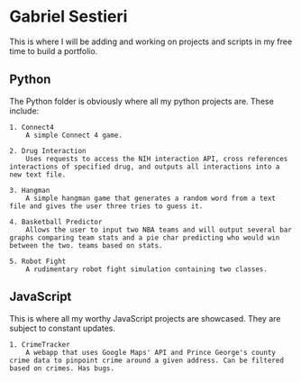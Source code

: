 # Gabriel Sestieri
This is where I will be adding and working on projects and scripts in my free time to build a portfolio. 

## Python
The Python folder is obviously where all my python projects are. These include:

	1. Connect4
		A simple Connect 4 game.

	2. Drug Interaction
		Uses requests to access the NIH interaction API, cross references interactions of specified drug, and outputs all interactions into a new text file.

	3. Hangman
		A simple hangman game that generates a random word from a text file and gives the user three tries to guess it.
	
	4. Basketball Predictor
		Allows the user to input two NBA teams and will output several bar graphs comparing team stats and a pie char predicting who would win between the two. teams based on stats.

	5. Robot Fight
		A rudimentary robot fight simulation containing two classes. 

## JavaScript
This is where all my worthy JavaScript projects are showcased. They are subject to constant updates.

	1. CrimeTracker
		A webapp that uses Google Maps' API and Prince George's county crime data to pinpoint crime around a given address. Can be filtered based on crimes. Has bugs.
